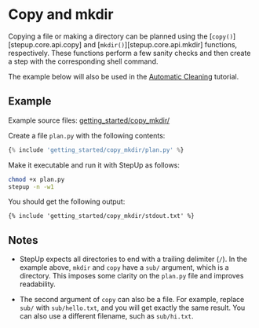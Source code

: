 # Copy and mkdir

Copying a file or making a directory can be planned using the [`copy()`][stepup.core.api.copy]
and [`mkdir()`][stepup.core.api.mkdir] functions, respectively.
These functions perform a few sanity checks and then create a step with the corresponding shell command.

The example below will also be used in the [Automatic Cleaning](automatic_cleaning.md) tutorial.


## Example

Example source files: [getting_started/copy_mkdir/](https://github.com/reproducible-reporting/stepup-core/tree/main/docs/getting_started/copy_mkdir)

Create a file `plan.py` with the following contents:

```python
{% include 'getting_started/copy_mkdir/plan.py' %}
```

Make it executable and run it with StepUp as follows:

```bash
chmod +x plan.py
stepup -n -w1
```
You should get the following output:

```
{% include 'getting_started/copy_mkdir/stdout.txt' %}
```


## Notes

- StepUp expects all directories to end with a trailing delimiter (`/`).
  In the example above, `mkdir` and `copy` have a `sub/` argument, which is a directory.
  This imposes some clarity on the `plan.py` file and improves readability.

- The second argument of `copy` can also be a file.
  For example, replace `sub/` with `sub/hello.txt`, and you will get exactly the same result.
  You can also use a different filename, such as `sub/hi.txt`.
